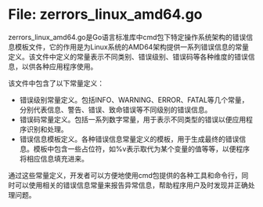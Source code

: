 # File: zerrors_linux_amd64.go

zerrors_linux_amd64.go是Go语言标准库中cmd包下特定操作系统架构的错误信息模板文件，它的作用是为Linux系统的AMD64架构提供一系列错误信息的常量定义。该文件中定义的常量表示不同类别、错误级别、错误码等各种维度的错误信息，以供各种应用程序使用。

该文件中包含了以下常量定义：

- 错误级别常量定义。包括INFO、WARNING、ERROR、FATAL等几个常量，分别代表信息、警告、错误、致命错误等不同级别的错误信息。
- 错误码常量定义。包括一系列数字常量，用于表示不同类型的错误以便应用程序识别和处理。
- 错误信息模板定义。各种错误信息常量定义的模板，用于生成最终的错误信息。模板中包含一些占位符，如%v表示取代为某个变量的值等等，以便程序将相应信息填充进来。

通过这些常量定义，开发者可以方便地使用cmd包提供的各种工具和命令行，同时可以使用相关的错误信息常量来报告异常信息，帮助程序用户及时发现并正确处理问题。

